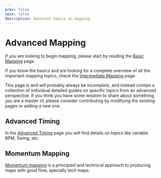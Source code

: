 ```yaml
---
prev: false
next: false
description: Advanced topics in mapping.
---
```


# Advanced Mapping

If you are looking to begin mapping, please start by reading the [Basic Mapping](./basic-mapping.md) page.

If you know the basics and are looking for a complete overview of all the important mapping topics, check the [Intermediate Mapping](./intermediate-mapping.md) page.

This page is and will probably always be *incomplete*, and instead contain a collection of individual detailed guides on specific topics from an advanced perspective.
If you think you have some wisdom to share about something you are a master of, please consider contributing by modifying the existing pages or adding a new one.

## Advanced Timing

In the [Advanced Timing](./advanced-timing.md) page you will find details on topics like variable BPM, Swing, etc.

## Momentum Mapping

[Momentum mapping](./momentum-mapping.md) is a principled and technical approach to producing maps with good flow, specially tech maps.
